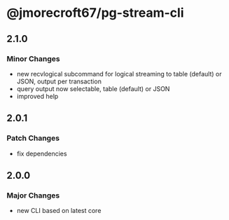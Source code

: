 # @jmorecroft67/pg-stream-cli

## 2.1.0

### Minor Changes

- new recvlogical subcommand for logical streaming to table (default) or JSON, output per transaction
- query output now selectable, table (default) or JSON
- improved help

## 2.0.1

### Patch Changes

- fix dependencies

## 2.0.0

### Major Changes

- new CLI based on latest core
